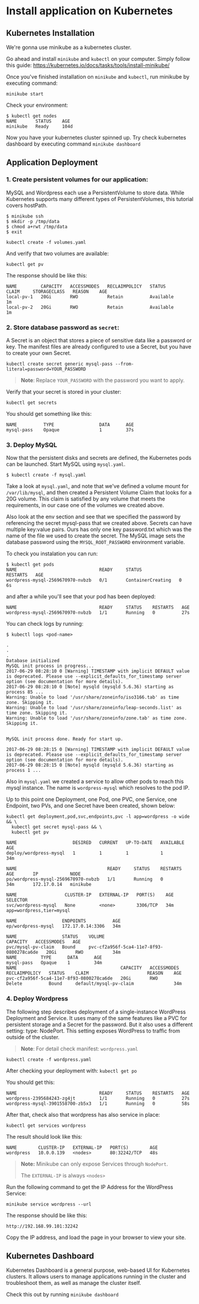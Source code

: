 # Install application on Kubernetes

## Kubernetes Installation 

We're gonna use minikube as a kubernetes cluster. 

Go ahead and install `minikube` and `kubectl` on your computer. Simply follow this guide: https://kubernetes.io/docs/tasks/tools/install-minikube/

Once you've finished installation on `minikube` and `kubectl`, run minikube by executing command:

```  shell
minikube start
```

Check your environment:

```
$ kubectl get nodes
NAME       STATUS    AGE
minikube   Ready     104d
```

Now you have your kubernetes cluster spinned up. Try check kubernetes dashboard by executing command `minikube dashboard`

## Application Deployment 

### 1. Create persistent volumes for our application: 

MySQL and Wordpress each use a PersistentVolume to store data. While Kubernetes supports many different types of PersistentVolumes, this tutorial covers hostPath.


```
$ minikube ssh
$ mkdir -p /tmp/data
$ chmod a+rwt /tmp/data
$ exit
```

``` shell
kubectl create -f volumes.yaml
```

And verify that two volumes are available: 

``` shell 
kubectl get pv 
```

The response should be like this:

```
NAME         CAPACITY   ACCESSMODES   RECLAIMPOLICY   STATUS      CLAIM     STORAGECLASS   REASON    AGE
local-pv-1   20Gi       RWO           Retain          Available                                      1m
local-pv-2   20Gi       RWO           Retain          Available                                      1m
```

### 2. Store database password as `secret`: ###

A Secret is an object that stores a piece of sensitive data like a password or key. The manifest files are already configured to use a Secret, but you have to create your own Secret.  

``` shell
kubectl create secret generic mysql-pass --from-literal=password=YOUR_PASSWORD
```

> **Note**: Replace `YOUR_PASSWORD` with the password you want to apply.

Verify that your secret is stored in your cluster: 

``` shell
kubectl get secrets
```

You should get something like this:

```
NAME          TYPE                 DATA      AGE
mysql-pass    Opaque               1         37s
```


### 3. Deploy MySQL ###

Now that the persistent disks and secrets are defined, the Kubernetes pods can be launched. Start MySQL using `mysql.yaml`.

```
$ kubectl create -f mysql.yaml
```

Take a look at `mysql.yaml`, and note that we've defined a volume mount for `/var/lib/mysql`, and then created a Persistent Volume Claim that looks for a 20G volume. This claim is satisfied by any volume that meets the requirements, in our case one of the volumes we created above.

Also look at the env section and see that we specified the password by referencing the secret mysql-pass that we created above. Secrets can have multiple key:value pairs. Ours has only one key password.txt which was the name of the file we used to create the secret. The MySQL image sets the database password using the `MYSQL_ROOT_PASSWORD` environment variable.

To check you instalation you can run:

```
$ kubectl get pods
NAME                               READY     STATUS              RESTARTS   AGE
wordpress-mysql-2569670970-nvbzb   0/1       ContainerCreating   0          6s
```

and after a while you'll see that your pod has been deployed:

```
NAME                               READY     STATUS    RESTARTS   AGE
wordpress-mysql-2569670970-nvbzb   1/1       Running   0          27s
```

You can check logs by running:

```
$ kubectl logs <pod-name>
```

```
.
.
.
Database initialized
MySQL init process in progress...
2017-06-29 08:28:10 0 [Warning] TIMESTAMP with implicit DEFAULT value is deprecated. Please use --explicit_defaults_for_timestamp server option (see documentation for more details).
2017-06-29 08:28:10 0 [Note] mysqld (mysqld 5.6.36) starting as process 85 ...
Warning: Unable to load '/usr/share/zoneinfo/iso3166.tab' as time zone. Skipping it.
Warning: Unable to load '/usr/share/zoneinfo/leap-seconds.list' as time zone. Skipping it.
Warning: Unable to load '/usr/share/zoneinfo/zone.tab' as time zone. Skipping it.


MySQL init process done. Ready for start up.

2017-06-29 08:28:15 0 [Warning] TIMESTAMP with implicit DEFAULT value is deprecated. Please use --explicit_defaults_for_timestamp server option (see documentation for more details).
2017-06-29 08:28:15 0 [Note] mysqld (mysqld 5.6.36) starting as process 1 ...
```

Also in `mysql.yaml` we created a service to allow other pods to reach this mysql instance. The name is `wordpress-mysql` which resolves to the pod IP.

Up to this point one Deployment, one Pod, one PVC, one Service, one Endpoint, two PVs, and one Secret have been created, shown below:

```
kubectl get deployment,pod,svc,endpoints,pvc -l app=wordpress -o wide && \
  kubectl get secret mysql-pass && \
  kubectl get pv
```

```
NAME                     DESIRED   CURRENT   UP-TO-DATE   AVAILABLE   AGE
deploy/wordpress-mysql   1         1         1            1           34m

NAME                                  READY     STATUS    RESTARTS   AGE       IP            NODE
po/wordpress-mysql-2569670970-nvbzb   1/1       Running   0          34m       172.17.0.14   minikube

NAME                  CLUSTER-IP   EXTERNAL-IP   PORT(S)    AGE       SELECTOR
svc/wordpress-mysql   None         <none>        3306/TCP   34m       app=wordpress,tier=mysql

NAME                 ENDPOINTS          AGE
ep/wordpress-mysql   172.17.0.14:3306   34m

NAME                 STATUS    VOLUME                                     CAPACITY   ACCESSMODES   AGE
pvc/mysql-pv-claim   Bound     pvc-cf2a956f-5ca4-11e7-8f93-0800278ca6de   20Gi       RWO           34m
NAME         TYPE      DATA      AGE
mysql-pass   Opaque    1         34m
NAME                                       CAPACITY   ACCESSMODES   RECLAIMPOLICY   STATUS    CLAIM                      REASON    AGE
pvc-cf2a956f-5ca4-11e7-8f93-0800278ca6de   20Gi       RWO           Delete          Bound     default/mysql-pv-claim               34m
```

### 4. Deploy Wordpress ###

The following step describes deployment of a single-instance WordPress Deployment and Service. It uses many of the same features like a PVC for persistent storage and a Secret for the password. But it also uses a different setting: type: NodePort. This setting exposes WordPress to traffic from outside of the cluster.

> **Note**: For detail check manifest: `wordpress.yaml` 

``` shell
kubectl create -f wordpress.yaml
```

After checking your deployment with: `kubectl get po`

You should get this: 

``` shell
NAME                               READY     STATUS    RESTARTS   AGE
wordpress-2395684243-zg4jt         1/1       Running   0          27s
wordpress-mysql-3901558700-zb5x3   1/1       Running   0          58s
```

After that, check also that wordpress has also service in place:

``` shell
kubectl get services wordpress
```

The result should look like this: 

```
NAME        CLUSTER-IP   EXTERNAL-IP   PORT(S)        AGE
wordpress   10.0.0.139   <nodes>       80:32242/TCP   48s
```

> **Note:** Minikube can only expose Services through `NodePort`. 
> 
> The `EXTERNAL-IP` is always `<nodes>` 

Run the following command to get the IP Address for the WordPress Service:

``` shell
minikube service wordpress --url
```

The response should be like this:

``` shell 
http://192.168.99.101:32242
```

Copy the IP address, and load the page in your browser to view your site.


## Kubernetes Dashboard

Kubernetes Dashboard is a general purpose, web-based UI for Kubernetes clusters. It allows users to manage applications running in the cluster and troubleshoot them, as well as manage the cluster itself.

Check this out by running `minikube dashboard`
